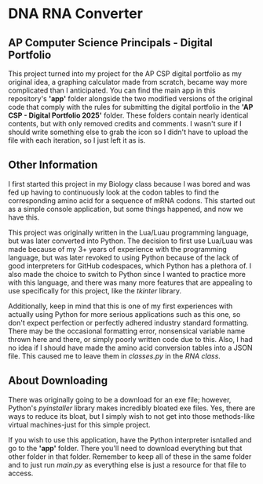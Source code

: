 # DNA RNA Converter
## AP Computer Science Principals - Digital Portfolio
This project turned into my project for the AP CSP digital portfolio as my original idea, a graphing calculator made from scratch, became way more complicated than I anticipated. You can find the main app in this repository's **'app'** folder alongside the two modified versions of the original code that comply with the rules for submitting the digital portfolio in the **'AP CSP - Digital Portfolio 2025'** folder. These folders contain nearly identical contents, but with only removed credits and comments. I wasn't sure if I should write something else to grab the icon so I didn't have to upload the file with each iteration, so I just left it as is.

## Other Information
I first started this project in my Biology class because I was bored and was fed up having to continuously look at the codon tables to find the corresponding amino acid for a sequence of mRNA codons. This started out as a simple console application, but some things happened, and now we have this.

This project was originally written in the Lua/Luau programming language, but was later converted into Python. The decision to first use Lua/Luau was made because of my 3+ years of experience with the programming language, but was later revoked to using Python because of the lack of good interpreters for GitHub codespaces, which Python has a plethora of. I also made the choice to switch to Python since I wanted to practice more with this language, and there was many more features that are appealing to use specifically for this project, like the *tkinter* library.

Additionally, keep in mind that this is one of my first experiences with actually using Python for more serious applications such as this one, so don't expect perfection or perfectly adhered industry standard formatting. There may be the occasional formatting error, nonsensical variable name thrown here and there, or simply poorly written code due to this. Also, I had no idea if I should have made the amino acid conversion tables into a JSON file. This caused me to leave them in *classes.py* in the *RNA class*.

## About Downloading
There was originally going to be a download for an exe file; however, Python's *pyinstaller* library makes incredibly bloated exe files. Yes, there are ways to reduce its bloat, but I simply wish to not get into those methods-like virtual machines-just for this simple project.

If you wish to use this application, have the Python interpreter isntalled and go to the **'app'** folder. There you'll need to download everything but that other folder in that folder. Remember to keep all of these in the same folder and to just run *main.py* as everything else is just a resource for that file to access.
